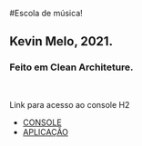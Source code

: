 #Escola de música! 

## Kevin Melo, 2021.

### Feito em Clean Architeture. 

<br>

Link para acesso ao console H2
- [CONSOLE](http://localhost:9090/h2-console)
- [APLICAÇÃO](http://localhost:9090)